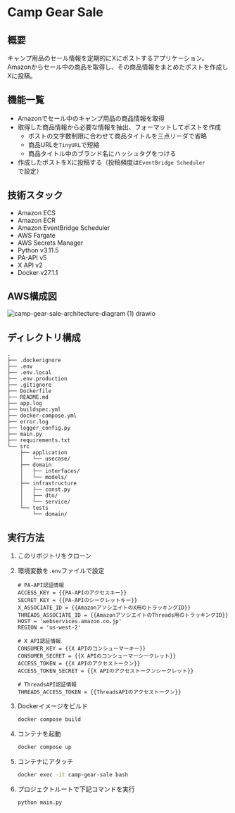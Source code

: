# Camp Gear Sale

## 概要

キャンプ用品のセール情報を定期的にXにポストするアプリケーション。
Amazonからセール中の商品を取得し、その商品情報をまとめたポストを作成しXに投稿。

## 機能一覧

- Amazonでセール中のキャンプ用品の商品情報を取得
- 取得した商品情報から必要な情報を抽出、フォーマットしてポストを作成
  - ポストの文字数制限に合わせて商品タイトルを三点リーダで省略
  - 商品URLを`TinyURL`で短縮
  - 商品タイトル中のブランド名にハッシュタグをつける
- 作成したポストをXに投稿する（投稿頻度は`EventBridge Scheduler`で設定）

## 技術スタック

- Amazon ECS
- Amazon ECR
- Amazon EventBridge Scheduler
- AWS Fargate
- AWS Secrets Manager
- Python v3.11.5
- PA-API v5
- X API v2
- Docker v27.1.1

## AWS構成図

![camp-gear-sale-architecture-diagram (1) drawio](https://github.com/user-attachments/assets/18db7d0d-9de3-4c69-a866-579e6978b2ee)

## ディレクトリ構成

```tree
.
├── .dockerignore
├── .env
├── .env.local
├── .env.production
├── .gitignore
├── Dockerfile
├── README.md
├── app.log
├── buildspec.yml
├── docker-compose.yml
├── error.log
├── logger_config.py
├── main.py
├── requirements.txt
└── src
    ├── application
    │   └── usecase/
    ├── domain
    │   ├── interfaces/
    │   └── models/
    ├── infrastructure
    │   ├── const.py
    │   ├── dto/
    │   └── service/
    └── tests
        └── domain/
```

## 実行方法

1. このリポジトリをクローン
2. 環境変数を`.env`ファイルで設定

    ```env
    # PA-API認証情報
    ACCESS_KEY = {{PA-APIのアクセスキー}}
    SECRET_KEY = {{PA-APIのシークレットキー}}
    X_ASSOCIATE_ID = {{AmazonアソシエイトのX用のトラッキングID}}
    THREADS_ASSOCIATE_ID = {{AmazonアソシエイトのThreads用のトラッキングID}}
    HOST = 'webservices.amazon.co.jp'
    REGION = 'us-west-2'

    # X API認証情報
    CONSUMER_KEY = {{X APIのコンシューマーキー}}
    CONSUMER_SECRET = {{X APIのコンシューマーシークレット}}
    ACCESS_TOKEN = {{X APIのアクセストークン}}
    ACCESS_TOKEN_SECRET = {{X APIのアクセストークンシークレット}}

    # ThreadsAPI認証情報
    THREADS_ACCESS_TOKEN = {{ThreadsAPIのアクセストークン}}
    ```

3. Dockerイメージをビルド

    ```bash
    docker compose build

4. コンテナを起動

    ```bash
    docker compose up
    ```

5. コンテナにアタッチ

    ```bash
    docker exec -it camp-gear-sale bash
    ```

6. プロジェクトルートで下記コマンドを実行

    ```bash
    python main.py
    ```
